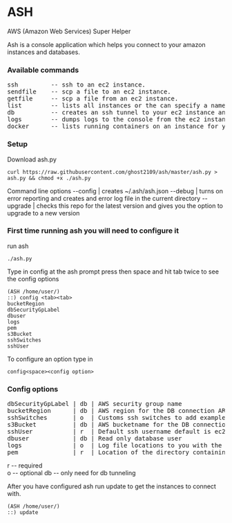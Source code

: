# ASH
AWS (Amazon Web Services) Super Helper

Ash is a console application which helps you connect to your amazon instances and databases.

### Available commands  
<pre>
ssh         -- ssh to an ec2 instance.  
sendfile    -- scp a file to an ec2 instance.  
getfile     -- scp a file from an ec2 instance.  
list        -- lists all instances or the can specify a name to search for.  
db          -- creates an ssh tunnel to your ec2 instance and maps to a local port in the 10000 - 20000 then open mysql cli.  
logs        -- dumps logs to the console from the ec2 instance  
docker      -- lists running containers on an instance for you to select and run docker commands instanceId 
</pre>
### Setup
Download ash.py
```
curl https://raw.githubusercontent.com/ghost2109/ash/master/ash.py > ash.py && chmod +x ./ash.py
```
Command line options
--config   | creates ~/.ash/ash.json
--debug    | turns on error reporting and creates and error log file in the current directory
--upgrade  | checks this repo for the latest version and gives you the option to upgrade to a new version

### First time running ash you will need to configure it
run ash
```
./ash.py
```
Type in config at the ash prompt press then space and hit tab twice to see the config options
```
(ASH /home/user/) 
::) config <tab><tab>
bucketRegion
dbSecurityGpLabel
dbuser
logs
pem
s3Bucket
sshSwitches
sshUser    
```
To configure an option type in 
```
config<space><config option>
```
### Config options
<pre>
dbSecurityGpLabel | db | AWS security group name  
bucketRegion      | db | AWS region for the DB connection ARN's and passwords file  
sshSwitches       | o  | Customs ssh switches to add example -oStrictHostKeyChecking=no  
s3Bucket          | db | AWS bucketname for the DB connection ARN's and passwords file  
sshUser           | r  | Default ssh username default is ec2-user  
dbuser            | db | Read only database user  
logs              | o  | Log file locations to you with the logs command  
pem               | r  | Location of the directory containing the aws instance pem files  
</pre>
r  -- required  
o  -- optional
db -- only need for db tunneling  

After you have configured ash run update to get the instances to connect with.
```
(ASH /home/user/) 
::) update
```
